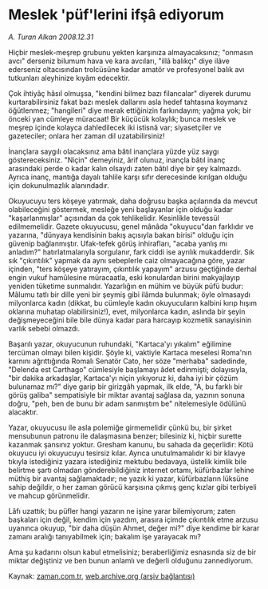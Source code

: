 # Meslek 'püf'lerini ifşâ ediyorum

*A. Turan Alkan 2008.12.31*

<tr><td class="metin" colspan="2" style="padding-top: 20px; padding-left: 5px; padding-right: 10px;">Hiçbir meslek-meşrep grubunu yekten karşınıza almayacaksınız; "onmasın avcı" derseniz bilumum hava ve kara avcıları, "illâ balıkçı" diye ilâve ederseniz oltacısından trolcüsüne kadar amatör ve profesyonel balık avı tutkunları aleyhinize kıyâm edecektir.</td></tr><tr><td class="metin" colspan="2" style="padding-top: 20px; padding-left: 5px; padding-right: 10px;"><p> Çok ihtiyâç hâsıl olmuşsa, "kendini bilmez bazı filancalar" diyerek durumu kurtarabilirsiniz fakat bazı meslek dallarını asla hedef tahtasına koymanız öğütlenmez; "hangileri" diye merak ettiğinizin farkındayım; yağma yok; bir önceki yan cümleye müracaat! Bir küçücük kolaylık; bunca meslek ve meşrep içinde kolayca dahledilecek iki istisnâ var; siyasetçiler ve gazeteciler; onlara her zaman dil uzatabilirsiniz!
<p>İnançlara saygılı olacaksınız ama bâtıl inançlara yüzde yüz saygı göstereceksiniz. "Niçin" demeyiniz, ârif olunuz, inançla bâtıl inanç arasındaki perde o kadar kalın olsaydı zaten bâtıl diye bir şey kalmazdı. Ayrıca inanç, mantığa dayalı tahlile karşı sıfır derecesinde kırılgan olduğu için dokunulmazlık alanındadır.
<p>Okuyucuyu ters köşeye yatırmak, daha doğrusu başka açılarında da mevcut olabileceğini göstermek, mesleğe yeni başlayanlar için olduğu kadar "kaşarlanmışlar" açısından da çok tehlikelidir. Kesinlikle tevessül edilmemelidir. Gazete okuyucusu, genel mânâda "okuyucu"dan farklıdır ve yazarına, "dünyaya kendisinin bakış açısıyla bakan birisi" olduğu için güvenip bağlanmıştır. Ufak-tefek görüş inhirafları, "acaba yanlış mı anladım?" hatırlatmalarıyla sorgulanır, fark ciddi ise ayrılık mukadderdir. Sık sık "çıkıntılık" yapmak da aynı sebeplerle caiz olmayacağına göre, yazar içinden, "ters köşeye yatırayım, çıkıntılık yapayım" arzusu geçtiğinde derhal engin vukuf hamûlesine müracaatla, eski konulardan birini makyajlayıp yeniden tüketime sunmalıdır. Yazarlığın en mühim ve büyük püfü budur: Mâlumu tatlı bir dille yeni bir şeymiş gibi ilâmda bulunmak; öyle olmasaydı milyonlarca kadın (dikkat, bu cümleyle kadın okuyucuların kalbini kırıp hışım oklarına muhatap olabilirsiniz!), evet, milyonlarca kadın, aslında bir şeyin değişmeyeceğini bile bile dünya kadar para harcayıp kozmetik sanayisinin varlık sebebi olmazdı.
<p>Başarılı yazar, okuyucunun ruhundaki, "Kartaca'yı yıkalım" eğilimine tercüman olmayı bilen kişidir. Şöyle ki, vaktiyle Kartaca meselesi Roma'nın karnını ağrıttığında Romalı Senatör Cato, her söze "merhaba" sadedinde, "Delenda est Carthago" cümlesiyle başlamayı âdet edinmişti; dolayısıyla, "bir dakika arkadaşlar, Kartaca'yı niçin yıkıyoruz ki, daha iyi bir çözüm bulunamaz mı?" diye garip bir girizgâh yapmak, ilk elde, "A, bu farklı bir görüş galiba" sempatisiyle bir miktar avantaj sağlasa da, yazının sonuna doğru, "peh, ben de bunu bir adam sanmıştım be" nitelemesiyle ödülünü alacaktır.
<p>Yazar, okuyucusu ile asla polemiğe girmemelidir çünkü bu, bir şirket mensubunun patronu ile dalaşmasına benzer; bilesiniz ki, hiçbir surette kazanmak şansınız yoktur. Gresham kanunu, bu sahada da geçerlidir: Kötü okuyucu iyi okuyucuyu tesirsiz kılar. Ayrıca unutulmamalıdır ki bir klavye tıkıyla istediğiniz yazara istediğiniz mektubu bedavaya, üstelik kimlik bile belirtme şartı olmadan gönderebildiğiniz internet ortamı, küfürbazlar lehine müthiş bir avantaj sağlamaktadır; ne yazık ki yazar, küfürbazların lüksüne sahip değildir, o her zaman görücü karşısına çıkmış genç kızlar gibi terbiyeli ve mahcup görünmelidir.
<p>Lâfı uzattık; bu püfler hangi yazarın ne işine yarar bilemiyorum; zaten başkaları için değil, kendim için yazdım, arasıra içimde çıkıntılık etme arzusu uyanınca okuyup, "bir daha düşün Ahmet, değer mi?" diye kendime bir karar zamanı aralığı tanıyabilmek için; bakalım işe yarayacak mı?
<p>Ama şu kadarını olsun kabul etmelisiniz; beraberliğimiz esnasında siz de bir miktar değiştiniz ve ben bunun anlamlı ve değerli olduğunu zannediyorum.<br/></p></p></p></p></p></p></p></td></tr>

Kaynak: [zaman.com.tr](http://zaman.com.tr/yazar.do?yazino=790050), [web.archive.org (arşiv bağlantısı)](http://web.archive.org/web/20081231111027/http://zaman.com.tr:80/yazar.do?yazino=790050)
